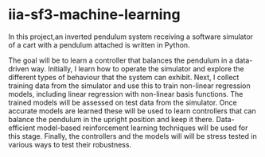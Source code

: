 # iia-sf3-machine-learning

In this project,an inverted pendulum system receiving a software simulator of a cart with a pendulum attached is written in Python.
 
The goal will be to learn a controller that balances the pendulum in a data-driven way. Initially, I learn how to operate the simulator and explore the different types of behaviour that the system can exhibit. Next, I collect training data from the simulator and use this to train non-linear regression models, including linear regression with non-linear basis functions. The trained models will be assessed on test data from the simulator. Once accurate models are learned these will be used to learn controllers that can balance the pendulum in the upright position and keep it there. Data-efficient model-based reinforcement learning techniques will be used for this stage. Finally, the controllers and the models will will be stress tested in various ways to test their robustness. 
